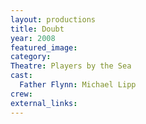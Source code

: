 ```yaml
---
layout: productions
title: Doubt
year: 2008
featured_image: 
category:
Theatre: Players by the Sea
cast:
  Father Flynn: Michael Lipp
crew:
external_links:
---
```

